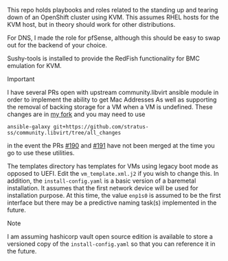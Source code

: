This repo holds playbooks and roles related to the standing up and tearing down of an OpenShift cluster using KVM.
This assumes RHEL hosts for the KVM host, but in theory should work for other distributions. 

For DNS, I made the role for pfSense, although this should be easy to swap out for the backend of your choice.

Sushy-tools is installed to provide the RedFish functionality for BMC emulation for KVM. 


> [!IMPORTANT]
> I have several PRs open with upstream community.libvirt ansible module in order to implement the ability to get Mac Addresses
> As well as supporting the removal of backing storage for a VM when a VM is undefined. These changes are in [my fork](https://github.com/stratus-ss/community.libvirt/tree/all_changes) and you may need to use 
>```
>ansible-galaxy git+https://github.com/stratus-ss/community.libvirt/tree/all_changes
>```
> in the event the PRs [#190](https://github.com/ansible-collections/community.libvirt/pull/190) and [#191](https://github.com/ansible-collections/community.libvirt/pull/191) have not been merged at the time you go to use these utilities.

The templates directory has templates for VMs using legacy boot mode as opposed to UEFI. Edit the `vm_template.xml.j2` if you wish to change this. In addition, the `install-config.yaml` is a basic version of a baremetal installation. It assumes that the first network device will be used for installation purpose. At this time, the value `enp1s0` is assumed to be the first interface but there may be a predictive naming task(s) implemented in the future.

> [!NOTE]
> I am assuming hashicorp vault open source edition is available to store a versioned copy of the `install-config.yaml` so that you can reference it in the future.

